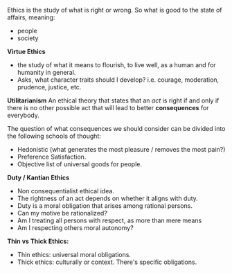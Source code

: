 Ethics is the study of what is right or wrong.
So what is good to the state of affairs, meaning: 
- people
- society

**Virtue Ethics**
- the study of what it means to flourish, to live well, as a human and for humanity in general.
- Asks, what character traits should I develop? i.e. courage, moderation, prudence, justice, etc.

**Utilitarianism** 
An ethical theory that states that an *act* is right if and only if there is no other possible act that will lead to better **consequences** for everybody.

The question of what consequences we should consider can be divided into the following schools of thought:
- Hedonistic (what generates the most pleasure / removes the most pain?)
- Preference Satisfaction.
- Objective list of universal goods for people.

**Duty / Kantian Ethics**
- Non consequentialist ethical idea.
- The rightness of an act depends on whether it aligns with duty.
- Duty is a moral obligation that arises among rational persons.
- Can my motive be rationalized?
- Am I treating all persons with respect, as more than mere means
- Am I respecting others moral autonomy?

**Thin vs Thick Ethics:** 
- Thin ethics: universal moral obligations.
- Thick ethics: culturally or context. There's specific obligations.